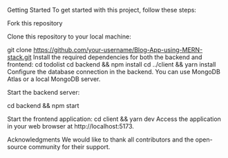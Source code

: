 Getting Started
To get started with this project, follow these steps:

Fork this repository

Clone this repository to your local machine:

git clone https://github.com/your-username/Blog-App-using-MERN-stack.git
Install the required dependencies for both the backend and frontend:
cd todolist
cd backend && npm install
cd ../client && yarn install
Configure the database connection in the backend. You can use MongoDB Atlas or a local MongoDB server.

Start the backend server:

cd backend && npm start

Start the frontend application:
cd client && yarn dev
Access the application in your web browser at http://localhost:5173.


Acknowledgments
We would like to thank all contributors and the open-source community for their support.

